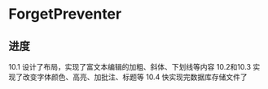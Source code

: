 # ForgetPreventer
## 进度
10.1 设计了布局，实现了富文本编辑的加粗、斜体、下划线等内容
10.2和10.3 实现了改变字体颜色、高亮、加批注、标题等
10.4 快实现完数据库存储文件了
